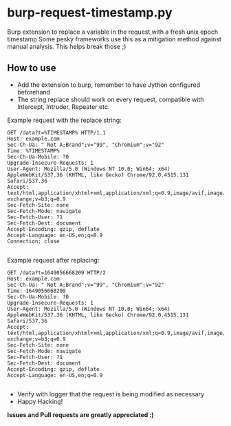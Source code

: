 # burp-request-timestamp.py
Burp extension to replace a variable in the request with a fresh unix epoch timestamp
Some pesky frameworks use this as a mitigation method against manual analysis. This helps break those ;)

## How to use
* Add the extension to burp, remember to have Jython configured beforehand
* The string replace should work on every request, compatible with Intercept, Intruder, Repeater etc. 

Example request with the replace string:
```text
GET /data?t=%TIMESTAMP% HTTP/1.1
Host: example.com
Sec-Ch-Ua: " Not A;Brand";v="99", "Chromium";v="92"
Time: %TIMESTAMP%
Sec-Ch-Ua-Mobile: ?0
Upgrade-Insecure-Requests: 1
User-Agent: Mozilla/5.0 (Windows NT 10.0; Win64; x64) AppleWebKit/537.36 (KHTML, like Gecko) Chrome/92.0.4515.131 Safari/537.36
Accept: text/html,application/xhtml+xml,application/xml;q=0.9,image/avif,image/webp,image/apng,*/*;q=0.8,application/signed-exchange;v=b3;q=0.9
Sec-Fetch-Site: none
Sec-Fetch-Mode: navigate
Sec-Fetch-User: ?1
Sec-Fetch-Dest: document
Accept-Encoding: gzip, deflate
Accept-Language: en-US,en;q=0.9
Connection: close


```
Example request after replacing:
```text
GET /data?t=1649056668209 HTTP/2
Host: example.com
Sec-Ch-Ua: " Not A;Brand";v="99", "Chromium";v="92"
Time: 1649056668209
Sec-Ch-Ua-Mobile: ?0
Upgrade-Insecure-Requests: 1
User-Agent: Mozilla/5.0 (Windows NT 10.0; Win64; x64) AppleWebKit/537.36 (KHTML, like Gecko) Chrome/92.0.4515.131 Safari/537.36
Accept: text/html,application/xhtml+xml,application/xml;q=0.9,image/avif,image/webp,image/apng,*/*;q=0.8,application/signed-exchange;v=b3;q=0.9
Sec-Fetch-Site: none
Sec-Fetch-Mode: navigate
Sec-Fetch-User: ?1
Sec-Fetch-Dest: document
Accept-Encoding: gzip, deflate
Accept-Language: en-US,en;q=0.9


```

* Verify with logger that the request is being modified as necessary
* Happy Hacking!

**Issues and Pull requests are greatly appreciated :)**
